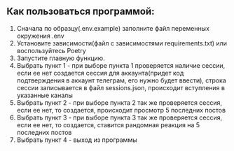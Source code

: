 ## Как пользоваться программой:
1. Сначала по образцу(.env.example) заполните файл переменных окружения .env
2. Установите зависимости(файл с зависимостями requirements.txt) или воспользуйтесь Poetry
3. Запустите главную функцию.
4. Выбрать пункт 1 - при выборе пункта 1 проверяется наличие сессии, если ее нет создается сессия для аккаунта(придет код подтверждения в аккаунт телеграм, его нужно будет ввести), строка сессии записывается в файл sessions.json, происходит вступления в указанные каналы
5. Выбрать пункт 2 - при выборе пункта 2 так же проверяется сессия, если ее нет, то создается, происходит просмотр 5 последних постов
6. Выбрать пункт 3 - при выборе пункта 3 так же проверяется сессия, если ее нет, то создается, ставится рандомная реакция на 5 последних постов
7. Выбрать пункт 4 - выход из программы